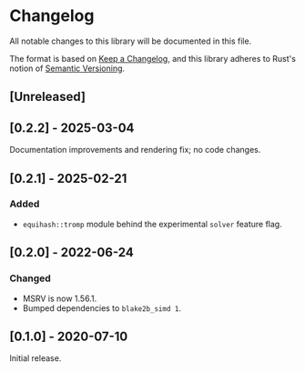 # Changelog
All notable changes to this library will be documented in this file.

The format is based on [Keep a Changelog](https://keepachangelog.com/en/1.0.0/),
and this library adheres to Rust's notion of
[Semantic Versioning](https://semver.org/spec/v2.0.0.html).

## [Unreleased]

## [0.2.2] - 2025-03-04

Documentation improvements and rendering fix; no code changes.

## [0.2.1] - 2025-02-21
### Added
- `equihash::tromp` module behind the experimental `solver` feature flag.

## [0.2.0] - 2022-06-24
### Changed
- MSRV is now 1.56.1.
- Bumped dependencies to `blake2b_simd 1`.

## [0.1.0] - 2020-07-10
Initial release.
